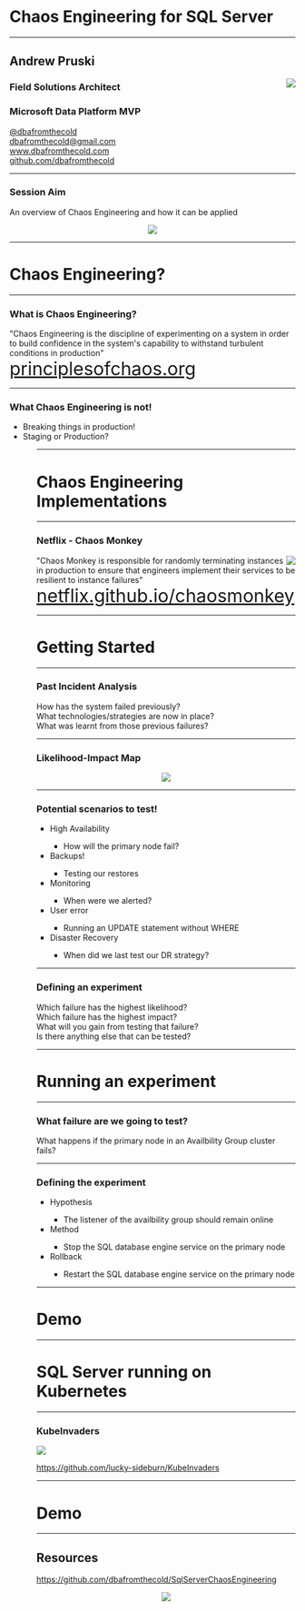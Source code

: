 # Chaos Engineering for SQL Server

---

## Andrew Pruski

<img src="images/apruski.jpg" style="float: right"/>

### Field Solutions Architect
### Microsoft Data Platform MVP

<!-- .slide: style="text-align: left;"> -->
<i class="fab fa-twitter"></i><a href="https://twitter.com/dbafromthecold">  @dbafromthecold</a><br>
<i class="fas fa-envelope"></i>  dbafromthecold@gmail.com<br>
<i class="fab fa-wordpress"></i>  www.dbafromthecold.com<br>
<i class="fab fa-github"></i><a href="https://github.com/dbafromthecold">  github.com/dbafromthecold</a>

---

### Session Aim
<!-- .slide: style="text-align: left;"> -->
An overview of Chaos Engineering and how it can be applied

<p align="center">
<img src="images/chaos.gif"/>
</p>

---

# Chaos Engineering?

---

### What is Chaos Engineering?
<!-- .slide: style="text-align: left;"> -->
"Chaos Engineering is the discipline of experimenting on a system in order to build confidence in the system's capability to withstand turbulent conditions in production"<br>
<font size="6"><a href="principlesofchaos.org">principlesofchaos.org</a></font>

---

### What Chaos Engineering is not!
<!-- .slide: style="text-align: left;"> -->
<ul>
<li class="fragment">Breaking things in production!</li>
<li class="fragment">Staging or Production?</li>
<ul>

---

# Chaos Engineering Implementations

---

### Netflix - Chaos Monkey
<!-- .slide: style="text-align: left;"> -->
<img src="images/chaosmonkey.png" style="float: right"/>

"Chaos Monkey is responsible for randomly terminating instances in production to ensure that engineers implement their services to be resilient to instance failures"<br>
<font size="6"><a href="netflix.github.io/chaosmonkey/">netflix.github.io/chaosmonkey</a></font>

---

# Getting Started

---

### Past Incident Analysis
<!-- .slide: style="text-align: left;"> -->
How has the system failed previously?<br>
What technologies/strategies are now in place?<br>
What was learnt from those previous failures?<br>

---

### Likelihood-Impact Map

<p align="center">
<img src="images/likelihoodImpactMap.png" />
</p>

---

### Potential scenarios to test!
<!-- .slide: style="text-align: left;"> -->
<ul>
<li class="fragment">High Availability</li>
    <ul>
        <li class="fragment">How will the primary node fail?</li>
    </ul>
<li class="fragment">Backups!</li>
    <ul>
        <li class="fragment">Testing our restores</li>
    </ul>
<li class="fragment">Monitoring</li>
    <ul>
        <li class="fragment">When were we alerted?</li>
    </ul>
<li class="fragment">User error</li>
    <ul>
        <li class="fragment">Running an UPDATE statement without WHERE</li>
    </ul>
<li class="fragment">Disaster Recovery</li>
    <ul>
        <li class="fragment">When did we last test our DR strategy?</li>
    </ul>	
</ul>

---

### Defining an experiment
<!-- .slide: style="text-align: left;"> -->
Which failure has the highest likelihood?<br>
Which failure has the highest impact?<br>
What will you gain from testing that failure?<br>
Is there anything else that can be tested?

---

# Running an experiment

---

### What failure are we going to test?
<!-- .slide: style="text-align: left;"> -->
<p class="fragment">What happens if the primary node in an Availbility Group cluster fails?</p>


---

### Defining the experiment
<!-- .slide: style="text-align: left;"> -->
<ul>
<li class="fragment">Hypothesis</li>
    <ul>
        <li class="fragment">The listener of the availbility group should remain online</li>
    </ul>
<li class="fragment">Method</li>
    <ul>
        <li class="fragment">Stop the SQL database engine service on the primary node</li>
    </ul>
<li class="fragment">Rollback</li>
    <ul>
        <li class="fragment">Restart the SQL database engine service on the primary node</li>
    </ul>
</ul>

---

# Demo

---

# SQL Server running on Kubernetes

---

### KubeInvaders

<img src="images/KubeInvaders_75.png" style="float: center"/>

https://github.com/lucky-sideburn/KubeInvaders

---

# Demo

---

## Resources
<!-- .slide: style="text-align: left;"> -->
https://github.com/dbafromthecold/SqlServerChaosEngineering

<p align="center">
  <img src="images/ChaosEngineeringQrCode.png" />
</p>